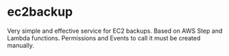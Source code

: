 # ec2backup
Very simple and effective service for EC2 backups. Based on AWS Step and Lambda functions. Permissions and Events to call it must be created manually.
